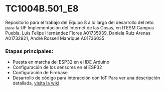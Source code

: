 # TC1004B.501_E8
Repositorio para el trabajo del Equipo 8 a lo largo del desarrollo del reto para la UF Implementación del Internet de las Cosas, en ITESM Campus Puebla.
Luis Felipe Hernández Flores A01735939, Daniela Ruiz Arenas A01732921, André Rossell Manrique A01736035


### Etapas principales:
* Puesta en marcha del ESP32 en el IDE Arduino
* Configuración de los sensores en el ESP32
* Configuración de Firebase
* Desarrollo de código para interacción con IoT
Para ver una descripción detallada, [visita la wiki](https://github.com/andrerossellm/TC1004B.501_E8/wiki) 
